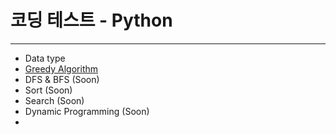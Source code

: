# 코딩 테스트 - Python



***

* Data type
* [Greedy Algorithm](https://hu-nie.tistory.com/entry/Greedy-Algorithm-Theory?category=935269)
* DFS & BFS (Soon)
* Sort (Soon)
* Search (Soon)
* Dynamic Programming (Soon)
* 
